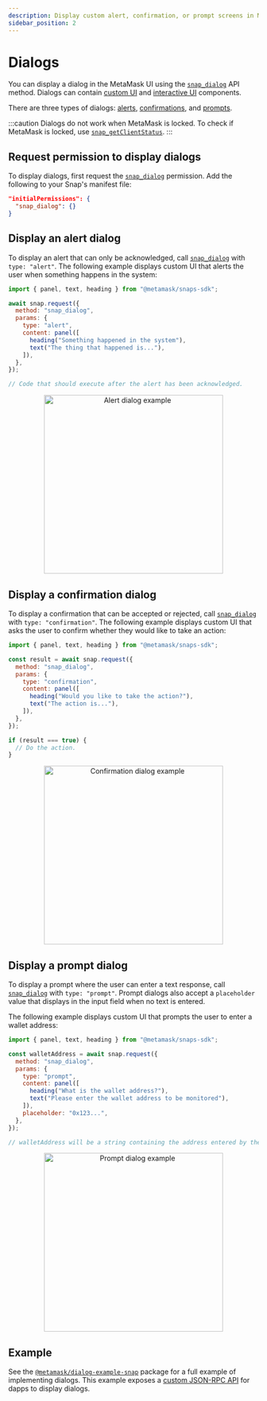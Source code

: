 ```yaml
---
description: Display custom alert, confirmation, or prompt screens in MetaMask.
sidebar_position: 2
---
```


# Dialogs

You can display a dialog in the MetaMask UI using the
[`snap_dialog`](../../reference/snaps-api.md#snap_dialog) API method.
Dialogs can contain [custom UI](index.md) and [interactive UI](interactive-ui.md) components.

There are three types of dialogs: [alerts](#display-an-alert-dialog),
[confirmations](#display-a-confirmation-dialog), and [prompts](#display-a-prompt-dialog).

:::caution
Dialogs do not work when MetaMask is locked.
To check if MetaMask is locked, use
[`snap_getClientStatus`](../../reference/snaps-api.md#snap_getclientstatus).
:::

## Request permission to display dialogs

To display dialogs, first request the [`snap_dialog`](../../reference/snaps-api.md#snap_dialog) permission.
Add the following to your Snap's manifest file:

```json title="snap.manifest.json"
"initialPermissions": {
  "snap_dialog": {}
}
```

## Display an alert dialog

To display an alert that can only be acknowledged, call
[`snap_dialog`](../../reference/snaps-api.md#snap_dialog) with `type: "alert"`.
The following example displays custom UI that alerts the user when something happens in the system:

```javascript title="index.js"
import { panel, text, heading } from "@metamask/snaps-sdk";

await snap.request({
  method: "snap_dialog",
  params: {
    type: "alert",
    content: panel([
      heading("Something happened in the system"),
      text("The thing that happened is..."),
    ]),
  },
});

// Code that should execute after the alert has been acknowledged.
```

<p align="center">
<img src={require("../../assets/alert-dialog.png").default} alt="Alert dialog example" width="360px" style={{border: "1px solid #DCDCDC"}} />
</p>

## Display a confirmation dialog

To display a confirmation that can be accepted or rejected, call
[`snap_dialog`](../../reference/snaps-api.md#snap_dialog) with `type: "confirmation"`.
The following example displays custom UI that asks the user to confirm whether they would like to
take an action:

```javascript title="index.js"
import { panel, text, heading } from "@metamask/snaps-sdk";

const result = await snap.request({
  method: "snap_dialog",
  params: {
    type: "confirmation",
    content: panel([
      heading("Would you like to take the action?"),
      text("The action is..."),
    ]),
  },
});

if (result === true) {
  // Do the action.
}
```

<p align="center">
<img src={require("../../assets/confirmation-dialog.png").default} alt="Confirmation dialog example" width="360px" style={{border: "1px solid #DCDCDC"}} />
</p>

## Display a prompt dialog

To display a prompt where the user can enter a text response, call
[`snap_dialog`](../../reference/snaps-api.md#snap_dialog) with `type: "prompt"`.
Prompt dialogs also accept a `placeholder` value that displays in the input field when no text is entered.

The following example displays custom UI that prompts the user to enter a wallet address:

```javascript title="index.js"
import { panel, text, heading } from "@metamask/snaps-sdk";

const walletAddress = await snap.request({
  method: "snap_dialog",
  params: {
    type: "prompt",
    content: panel([
      heading("What is the wallet address?"),
      text("Please enter the wallet address to be monitored"),
    ]),
    placeholder: "0x123...",
  },
});

// walletAddress will be a string containing the address entered by the user.
```

<p align="center">
<img src={require("../../assets/prompt-dialog.png").default} alt="Prompt dialog example" width="360px" style={{border: "1px solid #DCDCDC"}} />
</p>

## Example

See the [`@metamask/dialog-example-snap`](https://github.com/MetaMask/snaps/tree/main/packages/examples/packages/dialogs)
package for a full example of implementing dialogs.
This example exposes a [custom JSON-RPC API](../../learn/about-snaps/apis.md#custom-json-rpc-apis)
for dapps to display dialogs.
